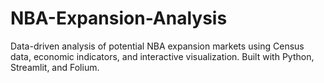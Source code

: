 # NBA-Expansion-Analysis
Data-driven analysis of potential NBA expansion markets using Census data, economic indicators, and interactive visualization. Built with Python, Streamlit, and Folium.
